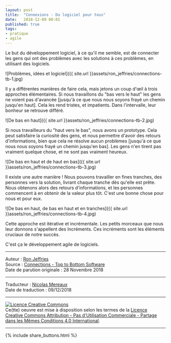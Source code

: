 ```yaml
---
layout: post
title:  "Connexions - Du logiciel pour tous"
date:   2018-12-09 00:01
published: true
tags:
- pratique
- agile
---
```


Le but du développement logiciel, à ce qu'il me semble, est de connecter les gens qui ont des problèmes avec les solutions à ces problèmes, en utilisant des logiciels.

![Problèmes, idées et logiciel]({{ site.url }}assets/ron_jeffries/connections-tb-1.jpg)

Il y a différentes manières de faire cela, mais jetons un coup d'œil à trois approches élémentaires. Si nous travaillons du "bas vers le haut" les gens ne voient pas d'avancée [jusqu'à ce que nous nous soyons frayé un chemin jusqu'en haut]. Cela les rend tristes, et impatients. Dans l'intervalle, leur bonheur se retrouve différé.

![De bas en haut]({{ site.url }}assets/ron_jeffries/connections-tb-2.jpg)

Si nous travailleurs du "haut vers le bas", nous avons un prototype. Cela peut satisfaire la curiosité des gens, et nous permettre d'avoir des retours d'informations, bien que cela ne résolve aucun problèmes [jusqu'à ce que nous nous soyons frayé un chemin jusqu'en bas]. Les gens n'en tirent pas vraiment  quelque chose, et ne sont pas vraiment heureux.

![De bas en haut et de haut en bas]({{ site.url }}assets/ron_jeffries/connections-tb-3.jpg)

Il existe une autre manière ! Nous pouvons travailler en fines tranches, des personnes vers la solution, livrant chaque tranche dès qu'elle est prête. Nous obtenons alors des retours d'informations, et les personnes commencent à en obtenir de la valeur plus tôt. C'est une bonne chose pour nous et pour eux.

![De bas en haut, de bas en haut et en tranches]({{ site.url }}assets/ron_jeffries/connections-tb-4.jpg)

Cette approche est itérative et incrémentale. Les petits morceaux que nous leur donnons s'appellent des Incréments. Ces incréments sont les éléments cruciaux de notre succès.

C'est ça le développement agile de logiciels.

---
Auteur : [Ron Jeffries](https://ronjeffries.com/about.html)  
Source : [Connections - Top to Bottom Software](https://ronjeffries.com/articles/018-01ff/top-bottom-twitter/)  
Date de parution originale : 28 Novembre 2018  

---
Traducteur : [Nicolas Mereaux](http://www.les-traducteurs-agiles.org/traducteurs/)  
Date de traduction : 09/12/2018  

---

<a rel="license" href="http://creativecommons.org/licenses/by-nc-sa/4.0/"><img alt="Licence Creative Commons" style="border-width:0" src="http://i.creativecommons.org/l/by-nc-sa/4.0/88x31.png" /></a><br />Ce(tte) oeuvre est mise à disposition selon les termes de la <a rel="license" href="http://creativecommons.org/licenses/by-nc-sa/4.0/">Licence Creative Commons Attribution - Pas d'Utilisation Commerciale - Partage dans les Mêmes Conditions 4.0 International</a>.

---

{% include share_buttons.html %}
